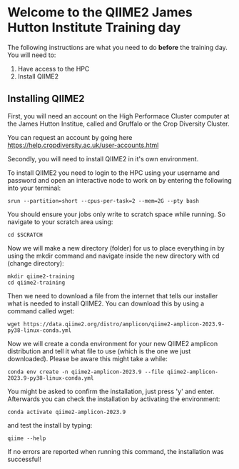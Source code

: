 # Welcome to the QIIME2 James Hutton Institute Training day

The following instructions are what you need to do **before** the training day. You will need to:  

1. Have access to the HPC
2. Install QIIME2

## Installing QIIME2

First, you will need an account on the High Performace Cluster computer at the James Hutton Institue, called  and Gruffalo or the Crop Diversity Cluster. 

You can request an account by going here https://help.cropdiversity.ac.uk/user-accounts.html  

Secondly, you will need to install QIIME2 in it's own environment. 

To install QIIME2 you need to login to the HPC using your username and password and open an interactive node to work on by entering the following into your terminal:
```
srun --partition=short --cpus-per-task=2 --mem=2G --pty bash 
```
You should ensure your jobs only write to scratch space while running. So navigate to your scratch area using:
```
cd $SCRATCH
```
Now we will make a new directory (folder) for us to place everything in by using the mkdir command and navigate inside the new directory with cd (change directory):

```
mkdir qiime2-training
cd qiime2-training
```
Then we need to download a file from the internet that tells our installer what is needed to install QIIME2. You can download this by using a command called wget:

```
wget https://data.qiime2.org/distro/amplicon/qiime2-amplicon-2023.9-py38-linux-conda.yml
```

Now we will create a conda environment for your new QIIME2 amplicon distribution and tell it what file to use (which is the one we just downloaded). Please be aware this might take a while:

```
conda env create -n qiime2-amplicon-2023.9 --file qiime2-amplicon-2023.9-py38-linux-conda.yml
```

You might be asked to confirm the installation, just press 'y' and enter. Afterwards you can check the installation by activating the environment:
```
conda activate qiime2-amplicon-2023.9
```
and test the install by typing:
```
qiime --help
```
If no errors are reported when running this command, the installation was successful!

